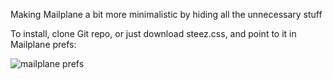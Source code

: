 Making Mailplane a bit more minimalistic by hiding all the unnecessary stuff

To install, clone Git repo, or just download steez.css, and point to it in Mailplane prefs:

![mailplane prefs](https://img.skitch.com/20110329-8awm46fqmui182snh9my43a8it.png "Mailplane Prefs")
